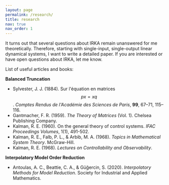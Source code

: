 ```yaml
---
layout: page
permalink: /research/
title: research
nav: true
nav_order: 1
---
```


<!--

I am interested in the IRKA (Iterative Rational Krylov Algorithm) and I have several questions that I have not mathematically proven. If you know the answer to any of them, please contact me.

**How to choose the initial shift selection?**  
One may choose initial shifts randomly, distributed within a region containing the mirror image of the numerical range of matrix $$A$$, as the eigenvalues of the reduced matrix $$A_r$$ might approximate the eigenvalues of $$A$$. However, in practice, random initial shifts tend to perform better than this, and there might be a better approach for selecting the initial points.

**What conditions exist to ensure the resulting reduced system is stable?**  
In practice, stability is not typically an issue, but it is still possible to obtain an unstable reduced-order system. However, one can easily see that for a stable, state-space symmetric SISO linear dynamical system, the reduced system is also stable. If $$A$$ is negative definite (or Hurwitz), then

$$
y^{T}A_{r}y = y^{T}Q_{r}^{T}AQ_{r}y = (Q_{r}y)^{T}A(Q_{r}y) = x^{T}Ax < 0,
$$

where $$Q_{r}$$ is an orthonormal basis for the (left) modeling subspace $$\mathcal{V}_{r}$$ and has full column rank.

**Is it possible to derive a general convergence result for IRKA?**  
It has already been shown that for state-space symmetric SISO systems, IRKA is a locally convergent fixed-point iteration to a local minimum of the underlying $$H_2$$ approximation problem. The question is whether a broader class of convergent systems can be identified that includes this condition. (i.e., symmetric system: $$H(s) = H^{T}(s)$$)

**Theorem**: For any stable state-space symmetric realization, all three Gramians are equal.\
**proof**: If $$B^{T} = C$$, then $$BC = BB^{T} = C^{T}C$$. Combining this observation with $$A$$ being symmetric, it follows from the definitions of the Gramians that all three Gramians are equal.

_Note:_ One should keep the following in mind:
- The Cross Gramian was first proposed for SISO systems and later extended to MIMO systems when the number of inputs and outputs are the same. Therefore, we assume that $$A\in\mathbb{R}^{n\times n}$$, $$B\in \mathbb{R}^{n\times m}$$, $$C\in \mathbb{R}^{p\times n}$$, where $$m=p$$.
- The converse of the statement does not hold for both SISO and MIMO systems.

**Theorem**: Every state-space symmetric system is a symmetric system.\
**proof**: A system is said to be state-space symmetric if there exists a minimal state-space realization $$(A, B, C)$$ satisfying $$A = A^{T}$$ and $$B^{T} = C$$. Then, we have

$$
H^{T}(s) = (C(sI - A)^{-1}B)^{T} = B^{T}(sI - A^{T})^{-1}C^{T} = C(sI - A)^{-1}B = H(s).
$$

_Note:_ The converse is not true in general. Thus, one can conclude that symmetry is an inherent property of the system, independent of its state-space realizations.

**Proposition**: Let $$M$$ be an $$n\times n$$ complex diagonalizable matrix. Then, $$M$$ has $$n$$ distinct eigenvalues if and only if there exists a vector $$v\in \mathbb{C}^n$$ such that $$v,Mv, ...,M^{n−1}v$$ are linearly independent. (see an article titled _A theorem on the number of distinct eigenvalues_ by Rachid Marsli)


There is an important question I have about the IRKA for the SISO case. In the article titled _Convergence of the Iterative Rational Krylov Algorithm_ by Garret Flagg, Christopher Beattie, and Serkan Gugercin, on page 3 they provide a brief sketch (as stated in the paper) of the Iterative Rational Krylov Algorithm for the SISO case. In the interpolation point update process — an iterative correction of the interpolation points — the new points are chosen as the eigenvalues of the reduced matrix $$A_r$$. However, a good question here is: how do you know that the eigenvalues of $$A_r$$ are distinct? Note that this is a general question, not specific to state-space symmetric systems. It might be straightforward to prove for the general case, but I have not yet come up with a mathematical proof. 

**Proposition**: $$W^{T}AV$$ is diagonalizable independent of A.\
**proof**: $$W^{T}AV$$ is symmetric, therefore, it is diagonalizable.


**Theorem:** If $$A$$ is invertible, then $$A_r$$ is invertible.\
**proof**: This is a direct result if we consider full column rank projection matrices.

**Conclusion**: It turns out that several questions remain unanswered for me theoretically. Therefore, starting with single-input, single-output linear dynamical systems, I want to write a detailed paper. If you are interested or have open questions about IRKA, let me know.

The following problems remain open for me, and I will share detailed solutions as I find mathematical answers to them. You can think of them as conjectures awaiting either falsification or proof of their correctness.

- [ ] For state-space symmetric MIMO systems, IRKA is a locally convergent fixed-point iteration to a local minimum of the underlying $$H_2$$ approximation problem.\
      _Note_: Establish the connection between a ZIP system and a symmetric MIMO system
- [ ] There is always a stable IRKA realization* for a stable linear dynamical system (a proof for the state-space symmetric SISO case is provided above).
- [ ] Every state-space symmetric, stable MIMO system has a stable IRKA realization.
- [ ] Every symmetric system has a symmetric IRKA realization.

*a realization (A, B, C) obtained from IRKA
-->

It turns out that several questions about IRKA remain unanswered for me theoretically. Therefore, starting with single-input, single-output linear dynamical systems, I want to write a detailed paper. If you are interested or have open questions about IRKA, let me know.

List of useful articles and books:

**Balanced Truncation**
- Sylvester, J. J. (1884). Sur l'équation en matrices $$px = xq$$. *Comptes Rendus de l'Académie des Sciences de Paris*, **99**, 67–71, 115–116.
- Gantmacher, F. R. (1959). *The Theory of Matrices* (Vol. 1). Chelsea Publishing Company.
- Kalman, R. E. (1960). On the general theory of control systems. *IFAC Proceedings Volumes*, 1(1), 491-502.
- Kalman, R. E., Falb, P. L., & Arbib, M. A. (1968). *Topics in Mathematical System Theory*. McGraw-Hill.
- Kalman, R. E. (1968). *Lectures on Controllability and Observability*.

**Interpolatory Model Order Reduction**
- Antoulas, A. C., Beattie, C. A., & Güğercin, S. (2020). *Interpolatory Methods for Model Reduction*. Society for Industrial and Applied Mathematics.



